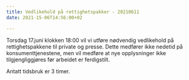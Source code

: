 ```yaml
---
title: Vedlikehold på rettighetspakker - 20210611
date: 2021-15-06T14:56:00+02

---
```

Torsdag 17.juni klokken 18:00 vil vi utføre nødvendig vedlikehold på rettighetspakkene til private og presse. Dette medfører ikke nedetid på konsumenttjenestene, men vil medføre at nye opplysninger ikke tilgjengliggjøres før arbeidet er ferdigstilt.

Antatt tidsbruk er 3 timer. 
